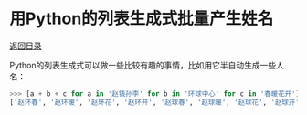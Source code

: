 # 用Python的列表生成式批量产生姓名

[返回目录](index.md)

Python的列表生成式可以做一些比较有趣的事情，比如用它半自动生成一些人名：

```python
>>> [a + b + c for a in '赵钱孙李' for b in '环球中心' for c in '春暖花开']
['赵环春', '赵环暖', '赵环花', '赵环开', '赵球春', '赵球暖', '赵球花', '赵球开', '赵中春', '赵中暖', '赵中花', '赵中开', '赵心春', '赵心暖', '赵心花', '赵心开', '钱环春', '钱环暖', '钱环花', '钱环开', '钱球春', '钱球暖', '钱球花', '钱球开', '钱中春', '钱中暖', '钱中花', '钱中开', '钱心春', '钱心暖', '钱心花', '钱心开', '孙环春', '孙环暖', '孙环花', '孙环开', '孙球春', '孙球暖', '孙球花', '孙球开', '孙中春', '孙中暖', '孙中花', '孙中开', '孙心春', '孙心暖', '孙心花', '孙心开', '李环春', '李环暖', '李环花', '李环开', '李球春', '李球暖', '李球花', '李球开', '李中春', '李中暖', '李中花', '李中开', '李心春', '李心暖', '李心花', '李心开']
```
